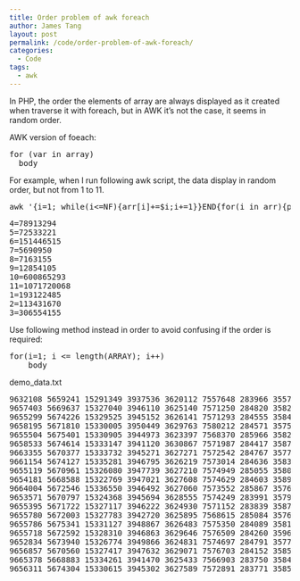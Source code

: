 ```yaml
---
title: Order problem of awk foreach
author: James Tang
layout: post
permalink: /code/order-problem-of-awk-foreach/
categories:
  - Code
tags:
  - awk
---
```

In PHP, the order the elements of array are always displayed as it created when traverse it with foreach, but in AWK it&#8217;s not the case, it seems in random order.

AWK version of foeach:

<pre class="brush:c">for (var in array)
  body
</pre>

For example, when I run following awk script, the data display in random order, but not from 1 to 11.

<pre class="brush:bash">awk '{i=1; while(i&lt;=NF){arr[i]+=$i;i+=1}}END{for(i in arr){printf("%d=%d\n", i,arr[i]);}}' demo_data.txt
</pre>

<pre class="brush:plain">4=78913294
5=72533221
6=151446515
7=5690950
8=7163155
9=12854105
10=600865293
11=1071720068
1=193122485
2=113431670
3=306554155
</pre>

Use following method instead in order to avoid confusing if the order is required:

<pre class="brush:c">for(i=1; i &lt;= length(ARRAY); i++) 
    body
</pre>

demo_data.txt

<pre class="brush:plain">9632108 5659241 15291349 3937536 3620112 7557648 283966 355788 639754 29978495 53467246 
9657403 5669637 15327040 3946110 3625140 7571250 284820 358214 643034 30050377 53591701 
9655299 5674226 15329525 3945152 3626141 7571293 284555 358477 643032 30048665 53592515 
9658195 5671810 15330005 3950449 3629763 7580212 284571 357575 642146 30039707 53592070 
9655504 5675401 15330905 3944973 3623397 7568370 285966 358200 644166 30049206 53592647 
9658533 5674614 15333147 3941120 3630867 7571987 284417 358763 643180 30043939 53592253 
9663355 5670377 15333732 3945271 3627271 7572542 284767 357710 642477 30043298 53592049 
9661154 5674127 15335281 3946795 3626219 7573014 284636 358345 642981 30040659 53591935 
9655119 5670961 15326080 3947739 3627210 7574949 285055 358086 643141 30048501 53592671 
9654181 5668588 15322769 3947021 3627608 7574629 284603 358980 643583 30050409 53591390 
9664004 5672546 15336550 3946492 3627060 7573552 285867 357617 643484 30038455 53592041 
9653571 5670797 15324368 3945694 3628555 7574249 283991 357938 641929 30051367 53591913 
9655395 5671722 15327117 3946222 3624930 7571152 283839 358734 642573 30051274 53592116 
9655780 5672003 15327783 3942720 3625895 7568615 285084 357638 642722 30053798 53592918 
9655786 5675341 15331127 3948867 3626483 7575350 284089 358135 642224 30044271 53592972 
9655718 5672592 15328310 3946863 3629646 7576509 284260 359655 643915 30044217 53592951 
9652834 5673940 15326774 3949866 3624831 7574697 284791 357703 642494 30048256 53592221 
9656857 5670560 15327417 3947632 3629071 7576703 284152 358580 642732 30045527 53592379 
9665378 5668883 15334261 3941470 3625433 7566903 283750 358483 642233 30048808 53592205 
9656311 5674304 15330615 3945302 3627589 7572891 283771 358534 642305 30046064 53591875
</pre>